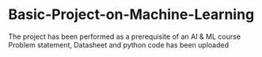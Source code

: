 # Basic-Project-on-Machine-Learning
The project has been performed as a prerequisite of an AI &amp; ML course  
Problem statement, Datasheet and python code has been uploaded

